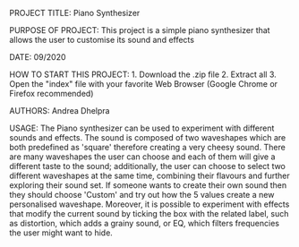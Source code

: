PROJECT TITLE: Piano Synthesizer

PURPOSE OF PROJECT: This project is a simple piano synthesizer that allows the user to customise its sound and effects

DATE: 09/2020

HOW TO START THIS PROJECT: 1. Download the .zip file
                           2. Extract all
                           3. Open the "index" file with your favorite Web Browser (Google Chrome or Firefox recommended)
                           
AUTHORS: Andrea Dhelpra

USAGE: The Piano synthesizer can be used to experiment with different sounds and effects. The sound is composed of two waveshapes which are both predefined as 'square' therefore creating a very cheesy sound. There are many waveshapes the user can choose and each of them will give a different taste to the sound; additionally, the user can choose to select two different waveshapes at the same time, combining their flavours and further exploring their sound set. If someone wants to create their own sound then they should choose 'Custom' and try out how the 5 values create a new personalised waveshape. Moreover, it is possible to experiment with effects that modify the current sound by ticking the box with the related label, such as distortion, which adds a grainy sound, or EQ, which filters frequencies the user might want to hide.
